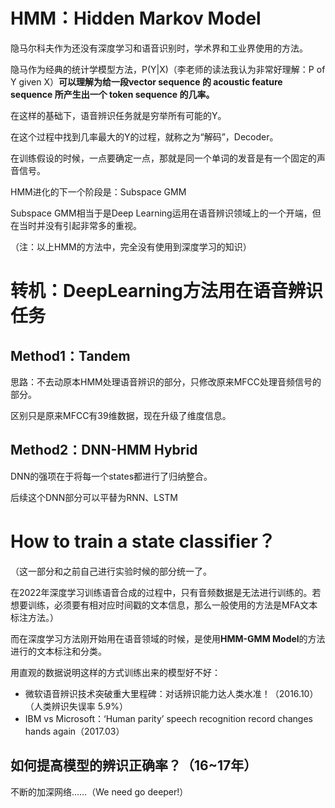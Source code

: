 # HMM：Hidden Markov Model

隐马尔科夫作为还没有深度学习和语音识别时，学术界和工业界使用的方法。

隐马作为经典的统计学模型方法，P(Y|X)（李老师的读法我认为非常好理解：P of Y given X）**可以理解为给一段vector sequence 的 acoustic feature sequence 所产生出一个 token sequence 的几率。**

在这样的基础下，语音辨识任务就是穷举所有可能的Y。

在这个过程中找到几率最大的Y的过程，就称之为“解码”，Decoder。

在训练假设的时候，一点要确定一点，那就是同一个单词的发音是有一个固定的声音信号。

HMM进化的下一个阶段是：Subspace GMM

Subspace GMM相当于是Deep Learning运用在语音辨识领域上的一个开端，但在当时并没有引起非常多的重视。

（注：以上HMM的方法中，完全没有使用到深度学习的知识）

# 转机：DeepLearning方法用在语音辨识任务

## Method1：Tandem

思路：不去动原本HMM处理语音辨识的部分，只修改原来MFCC处理音频信号的部分。

区别只是原来MFCC有39维数据，现在升级了维度信息。

## Method2：DNN-HMM Hybrid

DNN的强项在于将每一个states都进行了归纳整合。

后续这个DNN部分可以平替为RNN、LSTM

# How to train a state classifier？

（这一部分和之前自己进行实验时候的部分统一了。

在2022年深度学习训练语音合成的过程中，只有音频数据是无法进行训练的。若想要训练，必须要有相对应时间戳的文本信息，那么一般使用的方法是MFA文本标注方法。）

而在深度学习方法刚开始用在语音领域的时候，是使用**HMM-GMM Model**的方法进行的文本标注和分类。

用直观的数据说明这样的方式训练出来的模型好不好：

- 微软语音辨识技术突破重大里程碑：对话辨识能力达人类水准！（2016.10）（人类辨识失误率 5.9%）
- IBM vs Microsoft：‘Human parity’ speech recognition record changes hands again（2017.03）

## 如何提高模型的辨识正确率？（16~17年）

不断的加深网络……（We need go deeper!）